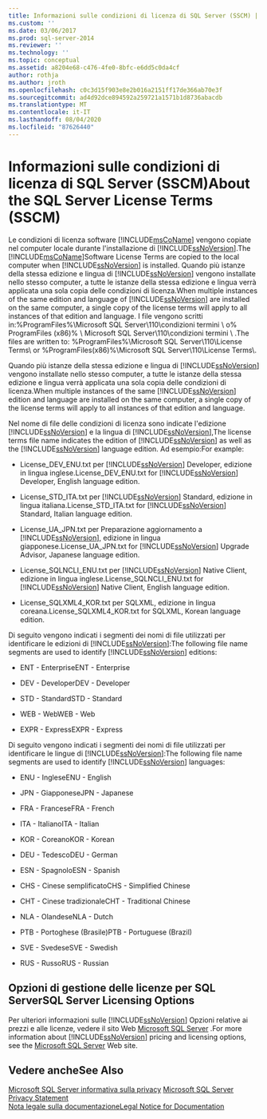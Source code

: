 ```yaml
---
title: Informazioni sulle condizioni di licenza di SQL Server (SSCM) | Microsoft Docs
ms.custom: ''
ms.date: 03/06/2017
ms.prod: sql-server-2014
ms.reviewer: ''
ms.technology: ''
ms.topic: conceptual
ms.assetid: a8204e68-c476-4fe0-8bfc-e6dd5c0da4cf
author: rothja
ms.author: jroth
ms.openlocfilehash: c0c3d15f903e8e2b016a2151ff17de366ab70e3f
ms.sourcegitcommit: ad4d92dce894592a259721a1571b1d8736abacdb
ms.translationtype: MT
ms.contentlocale: it-IT
ms.lasthandoff: 08/04/2020
ms.locfileid: "87626440"
---
```

# <a name="about-the-sql-server-license-terms-sscm"></a><span data-ttu-id="b2740-102">Informazioni sulle condizioni di licenza di SQL Server (SSCM)</span><span class="sxs-lookup"><span data-stu-id="b2740-102">About the SQL Server License Terms (SSCM)</span></span>
  <span data-ttu-id="b2740-103">Le condizioni di licenza software [!INCLUDE[msCoName](../../includes/msconame-md.md)] vengono copiate nel computer locale durante l'installazione di [!INCLUDE[ssNoVersion](../../includes/ssnoversion-md.md)].</span><span class="sxs-lookup"><span data-stu-id="b2740-103">The [!INCLUDE[msCoName](../../includes/msconame-md.md)]Software License Terms are copied to the local computer when [!INCLUDE[ssNoVersion](../../includes/ssnoversion-md.md)] is installed.</span></span> <span data-ttu-id="b2740-104">Quando più istanze della stessa edizione e lingua di [!INCLUDE[ssNoVersion](../../includes/ssnoversion-md.md)] vengono installate nello stesso computer, a tutte le istanze della stessa edizione e lingua verrà applicata una sola copia delle condizioni di licenza.</span><span class="sxs-lookup"><span data-stu-id="b2740-104">When multiple instances of the same edition and language of [!INCLUDE[ssNoVersion](../../includes/ssnoversion-md.md)] are installed on the same computer, a single copy of the license terms will apply to all instances of that edition and language.</span></span> <span data-ttu-id="b2740-105">I file vengono scritti in:%ProgramFiles%\Microsoft SQL Server\110\condizioni termini \ o% ProgramFiles (x86)% \ Microsoft SQL Server\110\condizioni termini \\ .</span><span class="sxs-lookup"><span data-stu-id="b2740-105">The files are written to: %ProgramFiles%\Microsoft SQL Server\110\License Terms\ or %ProgramFiles(x86)%\Microsoft SQL Server\110\License Terms\\.</span></span>  
  
 <span data-ttu-id="b2740-106">Quando più istanze della stessa edizione e lingua di [!INCLUDE[ssNoVersion](../../includes/ssnoversion-md.md)] vengono installate nello stesso computer, a tutte le istanze della stessa edizione e lingua verrà applicata una sola copia delle condizioni di licenza.</span><span class="sxs-lookup"><span data-stu-id="b2740-106">When multiple instances of the same [!INCLUDE[ssNoVersion](../../includes/ssnoversion-md.md)] edition and language are installed on the same computer, a single copy of the license terms will apply to all instances of that edition and language.</span></span>  
  
 <span data-ttu-id="b2740-107">Nel nome di file delle condizioni di licenza sono indicate l'edizione [!INCLUDE[ssNoVersion](../../includes/ssnoversion-md.md)] e la lingua di [!INCLUDE[ssNoVersion](../../includes/ssnoversion-md.md)],</span><span class="sxs-lookup"><span data-stu-id="b2740-107">The license terms file name indicates the edition of [!INCLUDE[ssNoVersion](../../includes/ssnoversion-md.md)] as well as the [!INCLUDE[ssNoVersion](../../includes/ssnoversion-md.md)] language edition.</span></span> <span data-ttu-id="b2740-108">Ad esempio:</span><span class="sxs-lookup"><span data-stu-id="b2740-108">For example:</span></span>  
  
-   <span data-ttu-id="b2740-109">License_DEV_ENU.txt per [!INCLUDE[ssNoVersion](../../includes/ssnoversion-md.md)] Developer, edizione in lingua inglese.</span><span class="sxs-lookup"><span data-stu-id="b2740-109">License_DEV_ENU.txt for [!INCLUDE[ssNoVersion](../../includes/ssnoversion-md.md)] Developer, English language edition.</span></span>  
  
-   <span data-ttu-id="b2740-110">License_STD_ITA.txt per [!INCLUDE[ssNoVersion](../../includes/ssnoversion-md.md)] Standard, edizione in lingua italiana.</span><span class="sxs-lookup"><span data-stu-id="b2740-110">License_STD_ITA.txt for [!INCLUDE[ssNoVersion](../../includes/ssnoversion-md.md)] Standard, Italian language edition.</span></span>  
  
-   <span data-ttu-id="b2740-111">License_UA_JPN.txt per Preparazione aggiornamento a [!INCLUDE[ssNoVersion](../../includes/ssnoversion-md.md)], edizione in lingua giapponese.</span><span class="sxs-lookup"><span data-stu-id="b2740-111">License_UA_JPN.txt for [!INCLUDE[ssNoVersion](../../includes/ssnoversion-md.md)] Upgrade Advisor, Japanese language edition.</span></span>  
  
-   <span data-ttu-id="b2740-112">License_SQLNCLI_ENU.txt per [!INCLUDE[ssNoVersion](../../includes/ssnoversion-md.md)] Native Client, edizione in lingua inglese.</span><span class="sxs-lookup"><span data-stu-id="b2740-112">License_SQLNCLI_ENU.txt for [!INCLUDE[ssNoVersion](../../includes/ssnoversion-md.md)] Native Client, English language edition.</span></span>  
  
-   <span data-ttu-id="b2740-113">License_SQLXML4_KOR.txt per SQLXML, edizione in lingua coreana.</span><span class="sxs-lookup"><span data-stu-id="b2740-113">License_SQLXML4_KOR.txt for SQLXML, Korean language edition.</span></span>  
  
 <span data-ttu-id="b2740-114">Di seguito vengono indicati i segmenti dei nomi di file utilizzati per identificare le edizioni di [!INCLUDE[ssNoVersion](../../includes/ssnoversion-md.md)]:</span><span class="sxs-lookup"><span data-stu-id="b2740-114">The following file name segments are used to identify [!INCLUDE[ssNoVersion](../../includes/ssnoversion-md.md)] editions:</span></span>  
  
-   <span data-ttu-id="b2740-115">ENT - Enterprise</span><span class="sxs-lookup"><span data-stu-id="b2740-115">ENT - Enterprise</span></span>  
  
-   <span data-ttu-id="b2740-116">DEV - Developer</span><span class="sxs-lookup"><span data-stu-id="b2740-116">DEV - Developer</span></span>  
  
-   <span data-ttu-id="b2740-117">STD - Standard</span><span class="sxs-lookup"><span data-stu-id="b2740-117">STD - Standard</span></span>  
  
-   <span data-ttu-id="b2740-118">WEB - Web</span><span class="sxs-lookup"><span data-stu-id="b2740-118">WEB - Web</span></span>  
  
-   <span data-ttu-id="b2740-119">EXPR - Express</span><span class="sxs-lookup"><span data-stu-id="b2740-119">EXPR - Express</span></span>  
  
 <span data-ttu-id="b2740-120">Di seguito vengono indicati i segmenti dei nomi di file utilizzati per identificare le lingue di [!INCLUDE[ssNoVersion](../../includes/ssnoversion-md.md)]:</span><span class="sxs-lookup"><span data-stu-id="b2740-120">The following file name segments are used to identify [!INCLUDE[ssNoVersion](../../includes/ssnoversion-md.md)] languages:</span></span>  
  
-   <span data-ttu-id="b2740-121">ENU - Inglese</span><span class="sxs-lookup"><span data-stu-id="b2740-121">ENU - English</span></span>  
  
-   <span data-ttu-id="b2740-122">JPN - Giapponese</span><span class="sxs-lookup"><span data-stu-id="b2740-122">JPN - Japanese</span></span>  
  
-   <span data-ttu-id="b2740-123">FRA - Francese</span><span class="sxs-lookup"><span data-stu-id="b2740-123">FRA - French</span></span>  
  
-   <span data-ttu-id="b2740-124">ITA - Italiano</span><span class="sxs-lookup"><span data-stu-id="b2740-124">ITA - Italian</span></span>  
  
-   <span data-ttu-id="b2740-125">KOR - Coreano</span><span class="sxs-lookup"><span data-stu-id="b2740-125">KOR - Korean</span></span>  
  
-   <span data-ttu-id="b2740-126">DEU - Tedesco</span><span class="sxs-lookup"><span data-stu-id="b2740-126">DEU - German</span></span>  
  
-   <span data-ttu-id="b2740-127">ESN - Spagnolo</span><span class="sxs-lookup"><span data-stu-id="b2740-127">ESN - Spanish</span></span>  
  
-   <span data-ttu-id="b2740-128">CHS - Cinese semplificato</span><span class="sxs-lookup"><span data-stu-id="b2740-128">CHS - Simplified Chinese</span></span>  
  
-   <span data-ttu-id="b2740-129">CHT - Cinese tradizionale</span><span class="sxs-lookup"><span data-stu-id="b2740-129">CHT - Traditional Chinese</span></span>  
  
-   <span data-ttu-id="b2740-130">NLA - Olandese</span><span class="sxs-lookup"><span data-stu-id="b2740-130">NLA - Dutch</span></span>  
  
-   <span data-ttu-id="b2740-131">PTB - Portoghese (Brasile)</span><span class="sxs-lookup"><span data-stu-id="b2740-131">PTB - Portuguese (Brazil)</span></span>  
  
-   <span data-ttu-id="b2740-132">SVE - Svedese</span><span class="sxs-lookup"><span data-stu-id="b2740-132">SVE - Swedish</span></span>  
  
-   <span data-ttu-id="b2740-133">RUS - Russo</span><span class="sxs-lookup"><span data-stu-id="b2740-133">RUS - Russian</span></span>  
  
## <a name="sql-server-licensing-options"></a><span data-ttu-id="b2740-134">Opzioni di gestione delle licenze per SQL Server</span><span class="sxs-lookup"><span data-stu-id="b2740-134">SQL Server Licensing Options</span></span>  
 <span data-ttu-id="b2740-135">Per ulteriori informazioni sulle [!INCLUDE[ssNoVersion](../../includes/ssnoversion-md.md)] Opzioni relative ai prezzi e alle licenze, vedere il sito Web [Microsoft SQL Server](https://go.microsoft.com/fwlink/?LinkId=190955) .</span><span class="sxs-lookup"><span data-stu-id="b2740-135">For more information about [!INCLUDE[ssNoVersion](../../includes/ssnoversion-md.md)] pricing and licensing options, see the [Microsoft SQL Server](https://go.microsoft.com/fwlink/?LinkId=190955) Web site.</span></span>  
  
## <a name="see-also"></a><span data-ttu-id="b2740-136">Vedere anche</span><span class="sxs-lookup"><span data-stu-id="b2740-136">See Also</span></span>  
 <span data-ttu-id="b2740-137">[Microsoft SQL Server informativa sulla privacy](../../../2014/getting-started/microsoft-sql-server-privacy-statement.md) </span><span class="sxs-lookup"><span data-stu-id="b2740-137">[Microsoft SQL Server Privacy Statement](../../../2014/getting-started/microsoft-sql-server-privacy-statement.md) </span></span>  
 [<span data-ttu-id="b2740-138">Nota legale sulla documentazione</span><span class="sxs-lookup"><span data-stu-id="b2740-138">Legal Notice for Documentation</span></span>](../../../2014/getting-started/legal-notice-for-documentation.md)  
  
  
